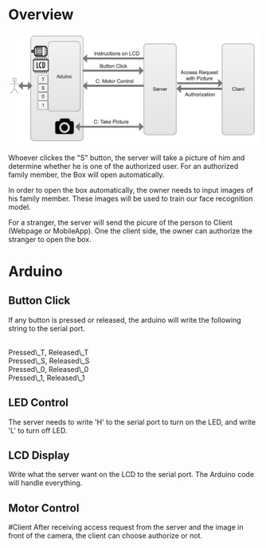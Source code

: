 # Overview
![](./random/system_architecture.png)

Whoever clickes the "S" button, the server will take a picture of him and determine whether he is one of the authorized user. For an authorized family member, the Box will open automatically. 

In order to open the box automatically, the owner needs to input images of his family member. These images will be used to train our face recognition model. 

For a stranger, the server will send the picure of the person to Client (Webpage or MobileApp). One the client side, the owner can authorize the stranger to open the box. 



# Arduino
## Button Click

If any button is pressed or released, the arduino will write the following string to the serial port. 

<br>
Pressed\_T, Released\_T
<br>
Pressed\_S, Released\_S
<br>
Pressed\_0, Released\_0
<br>
Pressed\_1, Released\_1

## LED Control
The server needs to write 'H' to the serial port to turn on the LED, and write 'L' to turn off LED.


## LCD Display
Write what the server want on the LCD to the serial port. The Arduino code will handle everything. 

## Motor Control

#Client
After receiving access request from the server and the image in front of the camera, the client can choose authorize or not. 
